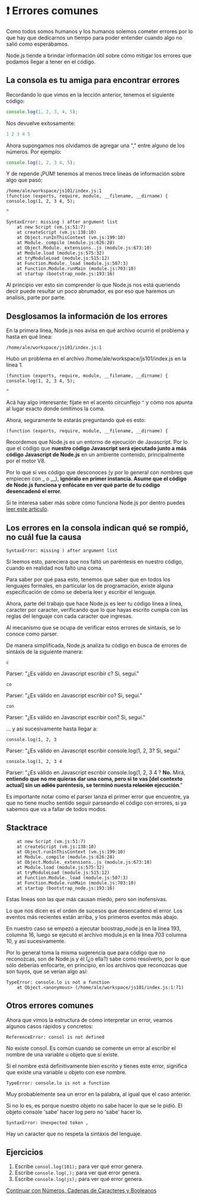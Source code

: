  # :heavy_exclamation_mark: Errores comunes

Como todos somos humanos y los humanos solemos cometer errores por lo que hay que dedicarnos un tiempo para poder entender cuando algo no salió como esperábamos.

Node.js tiende a brindar información útil sobre cómo mitigar los errores que podamos llegar a tener en el código.

## La consola es tu amiga para encontrar errores

Recordando lo que vimos en la lección anterior, tenemos el siguiente código:

```javascript
console.log(1, 2, 3, 4, 5);
```
Nos devuelve exitosamente:
```javascript
1 2 3 4 5
```
Ahora supongamos nos olvidamos de agregar una "," entre alguno de los números. Por ejemplo:
```javascript
console.log(1, 2, 3 4, 5);
```
Y de repende ¡PUM! tenemos al menos trece lineas de información sobre algo que pasó:

```text
/home/ale/workspace/js101/index.js:1
(function (exports, require, module, __filename, __dirname) { console.log(1, 2, 3 4, 5);
                                                                                ^

SyntaxError: missing ) after argument list
    at new Script (vm.js:51:7)
    at createScript (vm.js:138:10)
    at Object.runInThisContext (vm.js:199:10)
    at Module._compile (module.js:626:28)
    at Object.Module._extensions..js (module.js:673:10)
    at Module.load (module.js:575:32)
    at tryModuleLoad (module.js:515:12)
    at Function.Module._load (module.js:507:3)
    at Function.Module.runMain (module.js:703:10)
    at startup (bootstrap_node.js:193:16)
```
Al principio ver esto sin comprender lo que Node.js nos está queriendo decir puede resultar un poco abrumador, es por eso que haremos un analisis, parte por parte.

## Desglosamos la información de los errores
En la primera línea, Node.js nos avisa en qué archivo ocurrió el problema y hasta en qué linea:
```text
/home/ale/workspace/js101/index.js:1
```
Hubo un problema en el archivo /home/ale/workspace/js101/index.js en la línea 1.

```
(function (exports, require, module, __filename, __dirname) { console.log(1, 2, 3 4, 5);
                                                                                ^
```
Acá hay algo interesante; fíjate en el acento circunflejo `^` y cómo nos apunta al lugar exacto donde omitimos la coma.

Ahora, seguramente te estarás preguntando qué es esto: 
```
(function (exports, require, module, __filename, __dirname) {
```
Recordemos que Node.js es un entorno de ejecución de Javascript. Por lo que el código que **nuestro código Javascript será ejecutado junto a más código Javascript de Node.js** en un ambiente contenido, principalmente por el motor V8. 

Por lo que si ves código que desconoces (y por lo general con nombres que empiecen con _ o __), **ignóralo en primer instancia. Asume que el código de Node.js funciona y enfócate en ver qué parte de tu código desencadenó el error.**

Si te interesa saber más sobre cómo funciona Node.js por dentro puedes [leer este artículo](https://blog.ghaiklor.com/how-nodejs-works-bfe09efc80ca).

## Los errores en la consola indican qué se rompió, no cuál fue la causa

```text 
SyntaxError: missing ) after argument list
```
Si leemos esto, pareciera que nos faltó un paréntesis en nuestro código, cuando en realidad nos faltó una coma.

Para saber por qué pasa esto, tenemos que saber que en todos los lenguajes formales, en particular los de programación, existe alguna especificación de cómo se debería leer y escribir el lenguaje. 

Ahora, parte del trabajo que hace Node.js es leer tu código línea a línea, caracter por caracter, verificando que lo que hayas escrito cumpla con las reglas del lenguaje con cada caracter que ingresas.

Al mecanismo que se ocupa de verificar estos errores de sintaxis, se lo conoce como parser.

De manera simplificada, Node.js analiza tu código en busca de errores de sintáxis de la siguiente manera:
```text
c
```
Parser: "¿Es válido en Javascript escribir c? Si, seguí."
```text
co
```
Parser: "¿Es válido en Javascript escribir co? Si, seguí."
```text
con
```
Parser: "¿Es válido en Javascript escribir con? Si, seguí."

... y así sucesivamente hasta llegar a:
```text
console.log(1, 2, 3
```
Parser: "¿Es válido en Javascript escribir console.log(1, 2, 3? Si, seguí."
```text
console.log(1, 2, 3 4
```
Parser: "¿Es válido en Javascript escribir console.log(1, 2, 3 4 ? **No.** Mirá, **entiendo que no me quieras dar una coma, pero si te vas [del contexto actual] sin un ~~adiós~~ paréntesis, se terminó nuesta ~~relación~~ ejecución**."

Es importante notar como el parser lanza el primer error que encuentre, ya que no tiene mucho sentido seguir parseando el código con errores, si ya sabemos que va a fallar de todos modos.

## Stacktrace
```
    at new Script (vm.js:51:7)
    at createScript (vm.js:138:10)
    at Object.runInThisContext (vm.js:199:10)
    at Module._compile (module.js:626:28)
    at Object.Module._extensions..js (module.js:673:10)
    at Module.load (module.js:575:32)
    at tryModuleLoad (module.js:515:12)
    at Function.Module._load (module.js:507:3)
    at Function.Module.runMain (module.js:703:10)
    at startup (bootstrap_node.js:193:16)
```
Estas lineas son las que más causan miedo, pero son inofensivas.

Lo que nos dicen es el orden de sucesos que desencadenó el error. Los eventos más recientes están arriba, y los primeros eventos más abajo.

En nuestro caso se empezó a ejecutar boostrap_node.js en la línea 193, columna 16, luego se ejecutó el archivo module.js en la línea 703 columna 10, y así sucesivamente.

Por lo general toma la misma sugerencia que para código que no reconozcas, son de Node.js y él (¿o ella?) sabe como resolverlo, por lo que sólo deberías enfocarte, en principio, en los archivos que reconozcas que son tuyos, que se verían algo así:
```
TypeError: console.lo is not a function
    at Object.<anonymous> (/home/ale/workspace/js101/index.js:1:71)
```


## Otros errores comunes 

Ahora que vimos la estructura de cómo interpretar un error, veamos algunos casos rápidos y concretos:
```
ReferenceError: consol is not defined
```
No existe consol. Es común cuando se comente un error al escribir el nombre de una variable u objeto que sí existe. 

Si el nombre está definitivamente bien escrito y tienes este error, significa que existe una variable u objeto con ese nombre.
```
TypeError: console.lo is not a function
```
Muy probablemente sea un error en la palabra, al igual que el caso anterior. 

Si no lo es, es porque nuestro objeto no sabe hacer lo que se le pidió. El objeto console 'sabe' hacer log pero no 'sabe' hacer lo.

```
SyntaxError: Unexpected token ,
```
Hay un caracter que no respeta la sintáxis del lenguaje.

## Ejercicios

1. Escribe `consol.log(101);` para ver qué error genera.
1. Escribe `console.log(,);` para ver qué error genera.
1. Escribe `console.log(js);` para ver qué error genera.


[Continuar con Números, Cadenas de Caracteres y Booleanos](/ejercicios/03.md)

